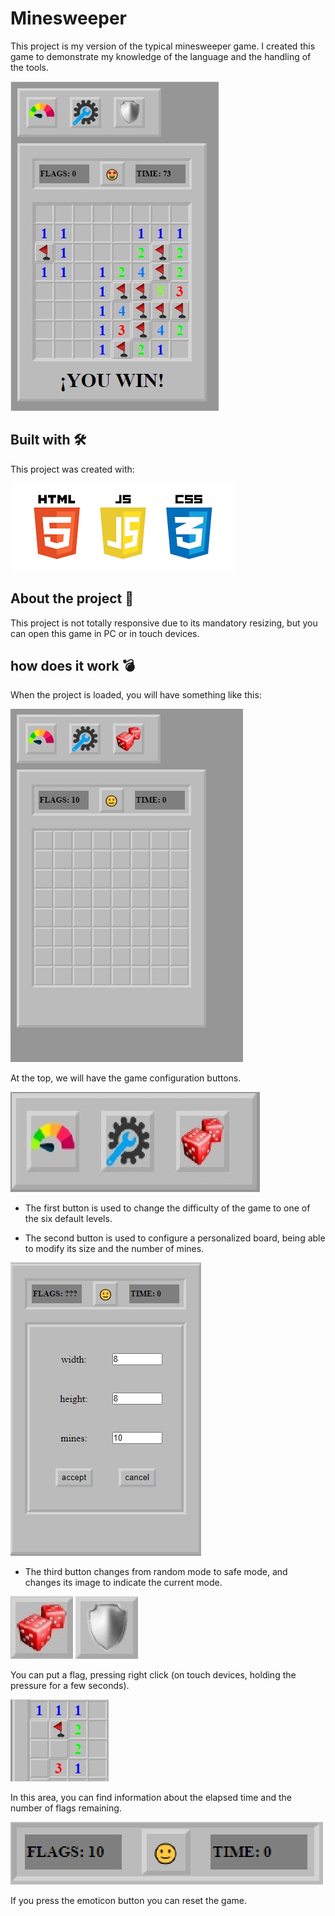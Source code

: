 # Minesweeper

This project is my version of the typical minesweeper game.
I created this game to demonstrate my knowledge of the language and the handling of the tools.

![](./screenshots/minesweeper.jpg)


## Built with 🛠️
This project was created with: 

![](./screenshots/logos.png)


## About the project 📖
This project is not totally responsive due to its mandatory resizing, but you can open this game in PC or in touch devices.

## how does it work 💣
When the project is loaded, you will have something like this:

![](./screenshots/minesweeper_standard.jpg)

At the top, we will have the game configuration buttons.

![](./screenshots/configuration_buttons.jpg)


- The first button is used to change the difficulty of the game to one of the six default levels.

- The second button is used to configure a personalized board, being able to modify its size and the number of mines. 

![](./screenshots/custom_area.jpg)

- The third button changes from random mode to safe mode, and changes its image to indicate the current mode.

![](./screenshots/random_mode.jpg) ![](./screenshots/safe_mode.jpg)


You can put a flag, pressing right click (on touch devices, holding the pressure for a few seconds).

![](./screenshots/flag.jpg)

In this area, you can find information about the elapsed time and the number of flags remaining.

![](./screenshots/info_area.jpg)

If you press the emoticon button you can reset the game.